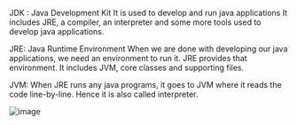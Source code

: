 
JDK :
Java Development Kit
It is used to develop and run java applications
It includes JRE, a compiler, an interpreter and some more tools used to develop java applications.

JRE:
Java Runtime Environment
When we are done with developing our java applications, we need an environment to run it.
JRE provides that environment.
It includes JVM, core classes and supporting files.

JVM:
When JRE runs any java programs, it goes to JVM where it reads the code line-by-line.
Hence it is also called interpreter.

![image](https://user-images.githubusercontent.com/18313341/217284418-f0d48b99-1ba8-44ab-8a52-4ad4ede96e9c.png)
